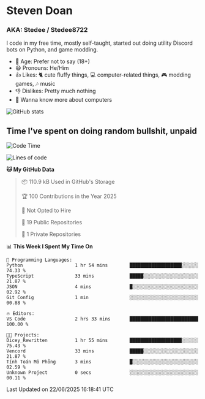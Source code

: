 # Steven Doan
### AKA: Stedee / Stedee8722
I code in my free time, mostly self-taught, started out doing utility Discord bots on Python, and game modding.

- 🤔 Age: Prefer not to say (18+)
- 😄 Pronouns: He/Him
- 👍 Likes: 🐈 cute fluffy things, 💻 computer-related things, 🎮 modding games, 🎶 music
- 👎 Dislikes: Pretty much nothing
- 🥹 Wanna know more about computers

![GitHub stats](https://github-readme-stats-iota-mocha-40.vercel.app/api?username=Stedee8722&show=prs_merged,prs_merged_percentage&show_icons=true&theme=transparent)

## Time I've spent on doing random bullshit, unpaid
<!--START_SECTION:Time I've spent on doing random bullshit, unpaid-->
![Code Time](http://img.shields.io/badge/Code%20Time-278%20hrs%2051%20mins-blue)

![Lines of code](https://img.shields.io/badge/From%20Hello%20World%20I%27ve%20Written-82.6%20thousand%20lines%20of%20code-blue)

**🐱 My GitHub Data** 

> 📦 110.9 kB Used in GitHub's Storage 
 > 
> 🏆 100 Contributions in the Year 2025
 > 
> 🚫 Not Opted to Hire
 > 
> 📜 19 Public Repositories 
 > 
> 🔑 1 Private Repositories 
 > 
📊 **This Week I Spent My Time On** 

```text
💬 Programming Languages: 
Python                   1 hr 54 mins        ███████████████████░░░░░░   74.33 % 
TypeScript               33 mins             █████░░░░░░░░░░░░░░░░░░░░   21.87 % 
JSON                     4 mins              █░░░░░░░░░░░░░░░░░░░░░░░░   02.92 % 
Git Config               1 min               ░░░░░░░░░░░░░░░░░░░░░░░░░   00.88 % 

🔥 Editors: 
VS Code                  2 hrs 33 mins       █████████████████████████   100.00 % 

🐱‍💻 Projects: 
Dicey_Rewritten          1 hr 55 mins        ███████████████████░░░░░░   75.43 % 
Vencord                  33 mins             █████░░░░░░░░░░░░░░░░░░░░   21.87 % 
Tính Toán Mô Phỏng       3 mins              █░░░░░░░░░░░░░░░░░░░░░░░░   02.59 % 
Unknown Project          0 secs              ░░░░░░░░░░░░░░░░░░░░░░░░░   00.11 % 
```


 Last Updated on 22/06/2025 16:18:41 UTC
<!--END_SECTION:Time I've spent on doing random bullshit, unpaid-->
